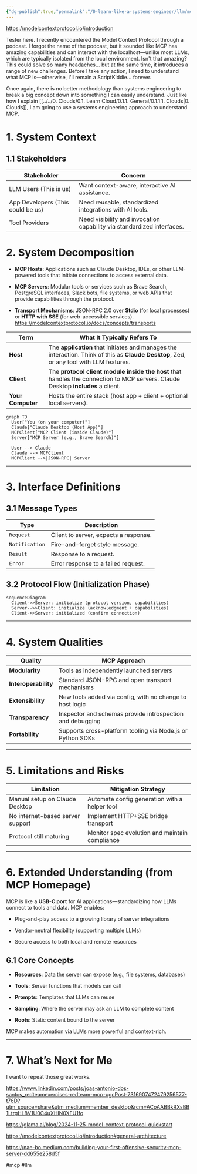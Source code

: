 ```yaml
---
{"dg-publish":true,"permalink":"/0-learn-like-a-systems-engineer/llm/model-context-protocol/","noteIcon":"","created":"2025-04-15T14:11:19.587-04:00"}
---
```


https://modelcontextprotocol.io/introduction


Tester here. 
I recently encountered the Model Context Protocol through a podcast. I forgot the name of the podcast, but it sounded like MCP has amazing capabilities and can interact with the localhost—unlike most LLMs, which are typically isolated from the local environment. Isn't that amazing? This could solve so many headaches... but at the same time, it introduces a range of new challenges. Before I take any action, I need to understand what MCP is—otherwise, I'll remain a ScriptKiddie... forever.

Once again, there is no better methodology than systems engineering to break a big concept down into something I can easily understand. Just like how I explain [[../../0. Clouds/0.1. Learn Cloud/0.1.1. General/0.1.1.1. Clouds\|0. Clouds]], I am going to use a systems engineering approach to understand MCP.

# 1. System Context

## 1.1 Stakeholders


| Stakeholder                       | Concern                                                                |
| --------------------------------- | ---------------------------------------------------------------------- |
| LLM Users (This is us)            | Want context-aware, interactive AI assistance.                         |
| App Developers (This could be us) | Need reusable, standardized integrations with AI tools.                |
| Tool Providers                    | Need visibility and invocation capability via standardized interfaces. |

# 2. System Decomposition

- **MCP Hosts**: Applications such as Claude Desktop, IDEs, or other LLM-powered tools that initiate connections to access external data.
    
- **MCP Servers**: Modular tools or services such as Brave Search, PostgreSQL interfaces, Slack bots, file systems, or web APIs that provide capabilities through the protocol.
    
- **Transport Mechanisms**: JSON-RPC 2.0 over **Stdio** (for local processes) or **HTTP with SSE** (for web-accessible services).
https://modelcontextprotocol.io/docs/concepts/transports

| **Term**          | **What It Typically Refers To**                                                                                                          |
| ----------------- | ---------------------------------------------------------------------------------------------------------------------------------------- |
| **Host**          | The **application** that initiates and manages the interaction. Think of this as **Claude Desktop**, Zed, or any tool with LLM features. |
| **Client**        | The **protocol client module inside the host** that handles the connection to MCP servers. Claude Desktop **includes** a client.         |
| **Your Computer** | Hosts the entire stack (host app + client + optional local servers).                                                                     |

```mermaid
graph TD
  User["You (on your computer)"]
  Claude["Claude Desktop (Host App)"]
  MCPClient["MCP Client (inside Claude)"]
  Server["MCP Server (e.g., Brave Search)"]

  User --> Claude
  Claude --> MCPClient
  MCPClient -->|JSON-RPC| Server
```


---

# 3. Interface Definitions

## 3.1 Message Types

| Type           | Description                           |
| -------------- | ------------------------------------- |
| `Request`      | Client to server, expects a response. |
| `Notification` | Fire-and-forget style message.        |
| `Result`       | Response to a request.                |
| `Error`        | Error response to a failed request.   |

## 3.2 Protocol Flow (Initialization Phase)

```mermaid
sequenceDiagram
  Client->>Server: initialize (protocol version, capabilities)
  Server-->>Client: initialize (acknowledgment + capabilities)
  Client->>Server: initialized (confirm connection)
```

---

# 4. System Qualities

| Quality              | MCP Approach                                               |
| -------------------- | ---------------------------------------------------------- |
| **Modularity**       | Tools as independently launched servers                    |
| **Interoperability** | Standard JSON-RPC and open transport mechanisms            |
| **Extensibility**    | New tools added via config, with no change to host logic   |
| **Transparency**     | Inspector and schemas provide introspection and debugging  |
| **Portability**      | Supports cross-platform tooling via Node.js or Python SDKs |

---

# 5. Limitations and Risks

|Limitation|Mitigation Strategy|
|---|---|
|Manual setup on Claude Desktop|Automate config generation with a helper tool|
|No internet-based server support|Implement HTTP+SSE bridge transport|
|Protocol still maturing|Monitor spec evolution and maintain compliance|

---

# 6. Extended Understanding (from MCP Homepage)

MCP is like a **USB-C port** for AI applications—standardizing how LLMs connect to tools and data. MCP enables:

- Plug-and-play access to a growing library of server integrations
    
- Vendor-neutral flexibility (supporting multiple LLMs)
    
- Secure access to both local and remote resources
    

## 6.1 Core Concepts

- **Resources**: Data the server can expose (e.g., file systems, databases)
    
- **Tools**: Server functions that models can call
    
- **Prompts**: Templates that LLMs can reuse
    
- **Sampling**: Where the server may ask an LLM to complete content
    
- **Roots**: Static content bound to the server
    

MCP makes automation via LLMs more powerful and context-rich.

---

# 7. What’s Next for Me

I want to repeat those great works. 

https://www.linkedin.com/posts/joas-antonio-dos-santos_redteamexercises-redteam-mcp-ugcPost-7316907472479256577-t76D?utm_source=share&utm_medium=member_desktop&rcm=ACoAABBkRXsBB1LtrgHL8V1U0C4uXHIN0XFU1fo

https://glama.ai/blog/2024-11-25-model-context-protocol-quickstart

https://modelcontextprotocol.io/introduction#general-architecture

https://nae-bo.medium.com/building-your-first-offensive-security-mcp-server-dd655e258d5f


#mcp #llm 
